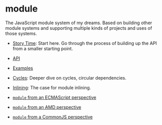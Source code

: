 # module

The JavaScript module system of my dreams. Based on building other module systems and supporting multiple kinds of projects and uses of those systems.

* [Story Time](https://github.com/jrburke/module/blob/master/docs/story-time.md): Start here. Go through the process of building up the API from a smaller starting point.
* [API](https://github.com/jrburke/module/blob/master/docs/api.md)
* [Examples](https://github.com/jrburke/module/blob/master/docs/examples.md)
* [Cycles](https://github.com/jrburke/module/blob/master/docs/cycles.md): Deeper dive on cycles, circular dependencies.
* [Inlining](https://github.com/jrburke/module/blob/master/docs/inlining.md): The case for module inlining.

* [`module` from an ECMAScript perspective](https://github.com/jrburke/module/blob/master/docs/module-from-es.md)
* [`module` from an AMD perspective](https://github.com/jrburke/module/blob/master/docs/module-from-amd.md)
* [`module` from a CommonJS perspective](https://github.com/jrburke/module/blob/master/docs/module-from-cjs.md)
